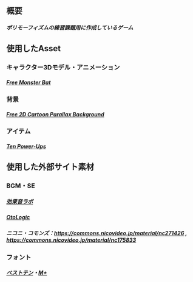 ## 概要

##### ポリモーフィズムの練習課題用に作成しているゲーム

## 使用したAsset

### キャラクター3Dモデル・アニメーション

##### [Free Monster Bat](https://assetstore.unity.com/packages/3d/characters/free-monster-bat-158125#description)

### 背景

##### [Free 2D Cartoon Parallax Background](https://assetstore.unity.com/packages/2d/environments/free-2d-cartoon-parallax-background-205812#description)

### アイテム

##### [Ten Power-Ups](https://assetstore.unity.com/packages/3d/props/ten-power-ups-217666#description)

## 使用した外部サイト素材

### BGM・SE

##### [効果音ラボ](https://soundeffect-lab.info/)
##### [OtoLogic](https://otologic.jp/free/se/negative01.html)
##### ニコニ・コモンズ：https://commons.nicovideo.jp/material/nc271426 , https://commons.nicovideo.jp/material/nc175833

### フォント
##### [ベストテン](https://booth.pm/ja/items/2747965)・[M+](https://mplusfonts.github.io/)
